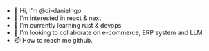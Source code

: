 - 👋 Hi, I’m @di-danielngo
- 👀 I’m interested in react & next
- 🌱 I’m currently learning rust & devops
- 💞️ I’m looking to collaborate on e-commerce, ERP system and LLM
- 📫 How to reach me github.

<!---
di-danielngo/di-danielngo is a ✨ special ✨ repository because its `README.md` (this file) appears on your GitHub profile.
You can click the Preview link to take a look at your changes.
--->
